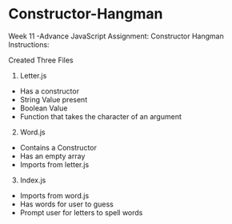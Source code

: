 # Constructor-Hangman

Week 11 -Advance JavaScript Assignment: Constructor Hangman
Instructions:

Created Three Files

1. Letter.js
 - Has a constructor
 - String Value present
 - Boolean Value
 - Function that takes the character of an argument

2. Word.js
 - Contains a Constructor
 - Has an empty array
 - Imports from letter.js

3. Index.js
 - Imports from word.js
 - Has words for user to guess
 - Prompt user for letters to spell words